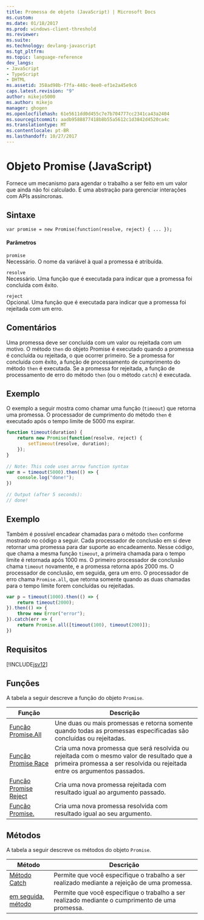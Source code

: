 ```yaml
---
title: Promessa de objeto (JavaScript) | Microsoft Docs
ms.custom: 
ms.date: 01/18/2017
ms.prod: windows-client-threshold
ms.reviewer: 
ms.suite: 
ms.technology: devlang-javascript
ms.tgt_pltfrm: 
ms.topic: language-reference
dev_langs:
- JavaScript
- TypeScript
- DHTML
ms.assetid: 358ad98b-f7fa-448c-9ee0-ef1e2a45e9c6
caps.latest.revision: "9"
author: mikejo5000
ms.author: mikejo
manager: ghogen
ms.openlocfilehash: 61e5611dd0d455c7e7b704777cc2341ca43a2404
ms.sourcegitcommit: aadb9588877418b8b55a5612c1d3842d4520ca4c
ms.translationtype: MT
ms.contentlocale: pt-BR
ms.lasthandoff: 10/27/2017
---
```

# <a name="promise-object-javascript"></a>Objeto Promise (JavaScript)
Fornece um mecanismo para agendar o trabalho a ser feito em um valor que ainda não foi calculado. É uma abstração para gerenciar interações com APIs assíncronas.  
  
## <a name="syntax"></a>Sintaxe  
  
```  
var promise = new Promise(function(resolve, reject) { ... });  
```  
  
#### <a name="parameters"></a>Parâmetros  
 `promise`  
 Necessário. O nome da variável à qual a promessa é atribuída.  
  
 `resolve`  
 Necessário. Uma função que é executada para indicar que a promessa foi concluída com êxito.  
  
 `reject`  
 Opcional. Uma função que é executada para indicar que a promessa foi rejeitada com um erro.  
  
## <a name="remarks"></a>Comentários  
 Uma promessa deve ser concluída com um valor ou rejeitada com um motivo. O método `then` do objeto Promise é executado quando a promessa é concluída ou rejeitada, o que ocorrer primeiro. Se a promessa for concluída com êxito, a função de processamento de cumprimento do método `then` é executada. Se a promessa for rejeitada, a função de processamento de erro do método `then` (ou o método `catch`) é executada.  
  
## <a name="example"></a>Exemplo  
 O exemplo a seguir mostra como chamar uma função (`timeout`) que retorna uma promessa. O processador de cumprimento do método `then` é executado após o tempo limite de 5000 ms expirar.  
  
```JavaScript  
function timeout(duration) {  
    return new Promise(function(resolve, reject) {  
        setTimeout(resolve, duration);  
    });  
}  
  
// Note: This code uses arrow function syntax  
var m = timeout(5000).then(() => {  
    console.log("done!");  
})  
  
// Output (after 5 seconds):  
// done!  
```  
  
## <a name="example"></a>Exemplo  
 Também é possível encadear chamadas para o método `then` conforme mostrado no código a seguir. Cada processador de conclusão em si deve retornar uma promessa para dar suporte ao encadeamento. Nesse código, que chama a mesma função `timeout`, a primeira chamada para o tempo limite é retornada após 1000 ms. O primeiro processador de conclusão chama `timeout` novamente, e a promessa retorna após 2000 ms. O processador de conclusão, em seguida, gera um erro. O processador de erro chama `Promise.all`, que retorna somente quando as duas chamadas para o tempo limite forem concluídas ou rejeitadas.  
  
```JavaScript  
var p = timeout(1000).then(() => {  
    return timeout(2000);  
}).then(() => {  
    throw new Error("error");  
}).catch(err => {  
    return Promise.all([timeout(100), timeout(200)]);  
})  
```  
  
## <a name="requirements"></a>Requisitos  
 [!INCLUDE[jsv12](../../javascript/reference/includes/jsv12-md.md)]  
  
## <a name="functions"></a>Funções  
 A tabela a seguir descreve a função do objeto `Promise`.  
  
|Função|Descrição|  
|--------------|-----------------|  
|[Função Promise.All](../../javascript/reference/promise-all-function-promise.md)|Une duas ou mais promessas e retorna somente quando todas as promessas especificadas são concluídas ou rejeitadas.|  
|[Função Promise Race](../../javascript/reference/promise-race-function-promise.md)|Cria uma nova promessa que será resolvida ou rejeitada com o mesmo valor de resultado que a primeira promessa a ser resolvida ou rejeitada entre os argumentos passados.|  
|[Função Promise Reject](../../javascript/reference/promise-reject-function-promise.md)|Cria uma nova promessa rejeitada com resultado igual ao argumento passado.|  
|[Função Promise.](../../javascript/reference/promise-resolve-function-promise.md)|Cria uma nova promessa resolvida com resultado igual ao seu argumento.|  
  
## <a name="methods"></a>Métodos  
 A tabela a seguir descreve os métodos do objeto `Promise`.  
  
|Método|Descrição|  
|------------|-----------------|  
|[Método Catch](../../javascript/reference/catch-method-promise.md)|Permite que você especifique o trabalho a ser realizado mediante a rejeição de uma promessa.|  
|[em seguida, método](../../javascript/reference/then-method-promise.md)|Permite que você especifique o trabalho a ser realizado mediante o cumprimento de uma promessa.|